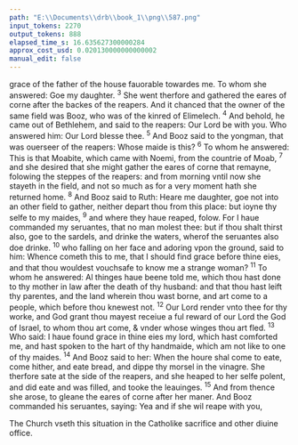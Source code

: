 ```yaml
---
path: "E:\\Documents\\drb\\book_1\\png\\587.png"
input_tokens: 2270
output_tokens: 888
elapsed_time_s: 16.635627300000284
approx_cost_usd: 0.020130000000000002
manual_edit: false
---
```

grace of the father of the house fauorable towardes me. To
whom she answered: Goe my daughter. <sup>3</sup> She went therfore
and gathered the eares of corne after the backes of the reapers. And it chanced that the owner of the same field was
Booz, who was of the kinred of Elimelech. <sup>4</sup> And behold,
he came out of Bethlehem, and said to the reapers: Our
Lord be with you. Who answered him: Our Lord blesse thee.
<sup>5</sup> And Booz said to the yongman, that was ouerseer of the
reapers: Whose maide is this? <sup>6</sup> To whom he answered:
This is that Moabite, which came with Noemi, from the
countrie of Moab, <sup>7</sup> and she desired that she might gather
the eares of corne that remayne, folowing the steppes of the
reapers: and from morning vntil now she stayeth in the field,
and not so much as for a very moment hath she returned
home. <sup>8</sup> And Booz said to Ruth: Heare me daughter, goe not
into an other field to gather, neither depart thou from this
place: but ioyne thy selfe to my maides, <sup>9</sup> and where they
haue reaped, folow. For I haue commanded my seruantes,
that no man molest thee: but if thou shalt thirst also, goe
to the sardels, and drinke the waters, wherof the seruantes
also doe drinke. <sup>10</sup> who falling on her face and adoring vpon
the ground, said to him: Whence cometh this to me, that
I should find grace before thine eies, and that thou wouldest vouchsafe to know me a strange woman? <sup>11</sup> To whom he
answered: Al thinges haue beene told me, which thou hast
done to thy mother in law after the death of thy husband:
and that thou hast leift thy parentes, and the land wherein
thou wast borne, and art come to a people, which before
thou knewest not. <sup>12</sup> Our Lord render vnto thee for thy
worke, and God grant thou mayest receiue a ful reward of
our Lord the God of Israel, to whom thou art come, & vnder
whose winges thou art fled. <sup>13</sup> Who said: I haue found grace
in thine eies my lord, which hast comforted me, and hast spoken to the hart of thy handmaide, which am not like to one
of thy maides. <sup>14</sup> And Booz said to her: When the houre shal
come to eate, come hither, and eate bread, and dippe thy
morsel in the vinagre. She therfore sate at the side of the reapers, and she heaped to her selfe polent, and did eate and was
filled, and tooke the leauinges. <sup>15</sup> And from thence she arose,
to gleane the eares of corne after her maner. And Booz commanded his seruantes, saying: Yea and if she wil reape with
you,

<aside>The Church vseth this situation in the Catholike sacrifice and other diuine office.</aside>

[^1]: Booz doubted not but reward was due to good workes.

[^2]: Yea a ful reward, answerable to Ruth's pietie: Which must be spiritual and eternal.